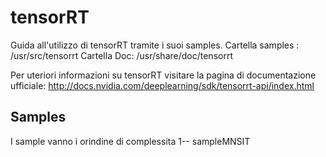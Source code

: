 # tensorRT

Guida all'utilizzo di tensorRT tramite i suoi samples.
Cartella samples : /usr/src/tensorrt
Cartella Doc: /usr/share/doc/tensorrt

Per uteriori informazioni su tensorRT visitare la pagina di documentazione ufficiale:
http://docs.nvidia.com/deeplearning/sdk/tensorrt-api/index.html

## Samples
I sample vanno i orindine di complessita 
1-- sampleMNSIT
